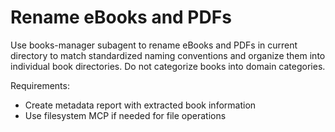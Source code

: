 # Rename eBooks and PDFs

Use books-manager subagent to rename eBooks and PDFs in current directory to match standardized naming conventions and
organize them into individual book directories. Do not categorize books into domain categories.

Requirements:

- Create metadata report with extracted book information
- Use filesystem MCP if needed for file operations
